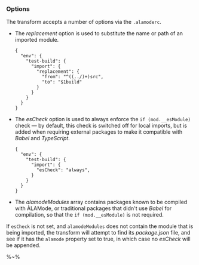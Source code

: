 ### Options

The transform accepts a number of options via the `.alamoderc`.

- The _replacement_ option is used to substitute the name or path of an imported module.
    ```json5
    {
      "env": {
        "test-build": {
          "import": {
            "replacement": {
              "from": "^((../)+)src",
              "to": "$1build"
            }
          }
        }
      }
    }
    ```
- The _esCheck_ option is used to always enforce the `if (mod.__esModule)` check &mdash; by default, this check is switched off for local imports, but is added when requiring external packages to make it compatible with _Babel_ and _TypeScript_.
    ```json5
    {
      "env": {
        "test-build": {
          "import": {
            "esCheck": "always",
          }
        }
      }
    }
    ```
- The _alamodeModules_ array contains packages known to be compiled with ÀLAMode, or traditional packages that didn't use _Babel_ for compilation, so that the `if (mod.__esModule)` is not required.

If `esCheck` is not set, and `alamodeModules` does not contain the module that is being imported, the transform will attempt to find its _package.json_ file, and see if it has the `alamode` property set to true, in which case no _esCheck_ will be appended.

%~%